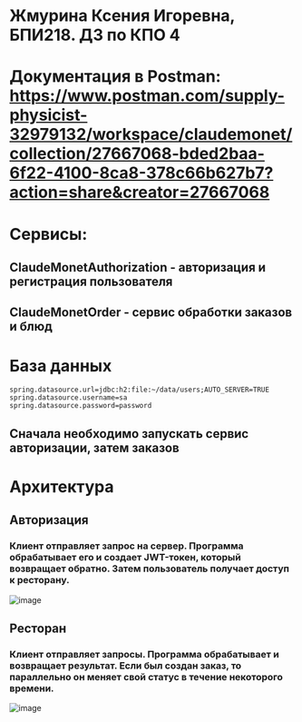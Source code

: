 # Жмурина Ксения Игоревна, БПИ218. ДЗ по КПО 4
# Документация в Postman: https://www.postman.com/supply-physicist-32979132/workspace/claudemonet/collection/27667068-bded2baa-6f22-4100-8ca8-378c66b627b7?action=share&creator=27667068
# Сервисы:
## ClaudeMonetAuthorization - авторизация и регистрация пользователя
## ClaudeMonetOrder - сервис обработки заказов и блюд
# База данных
```
spring.datasource.url=jdbc:h2:file:~/data/users;AUTO_SERVER=TRUE
spring.datasource.username=sa
spring.datasource.password=password
```
## Сначала необходимо запускать сервис авторизации, затем заказов
# Архитектура
## Авторизация
### Клиент отправляет запрос на сервер. Программа обрабатывает его и создает JWT-токен, который возвращает обратно. Затем пользователь получает доступ к ресторану.
![image](https://github.com/Jaklbela/RestaurantMicroservices/assets/60582691/af3324cf-e8a3-4cd8-834e-d13446f70f71)
## Ресторан
### Клиент отправляет запросы. Программа обрабатывает и возвращает результат. Если был создан заказ, то параллельно он меняет свой статус в течение некоторого времени.
![image](https://github.com/Jaklbela/RestaurantMicroservices/assets/60582691/3d7d4b84-e7c5-408f-8342-8140bf2d2e15)
